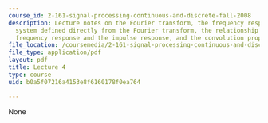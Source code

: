 ```yaml
---
course_id: 2-161-signal-processing-continuous-and-discrete-fall-2008
description: Lecture notes on the Fourier transform, the frequency response of a linear
  system defined directly from the Fourier transform, the relationship between the
  frequency response and the impulse response, and the convolution property.
file_location: /coursemedia/2-161-signal-processing-continuous-and-discrete-fall-2008/b0a5f07216a4153e8f6160178f0ea764_lecture_04.pdf
file_type: application/pdf
layout: pdf
title: Lecture 4
type: course
uid: b0a5f07216a4153e8f6160178f0ea764

---
```

None